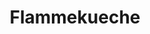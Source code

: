 ---
layout: recette
categories: [recettes]
hidden: true
lang: fr
sitemap: false
title: Flammekueche
type: sel
ingredients: 
  - nom: farine blanche
    qte: 150
    unite: gr
  - nom: sel
    qte: 3
    unite: gr
  - nom: eau
    qte: 80
    unite: mL
  - nom: huile d'olive
    qte: 1
    unite: cuillère à soupe
  - nom: oignon
    qte: 1
  - nom: lardons
  - nom: crème fraîche
    qte: 150
    unite: gr
  - nom: muscade
etapes:
  - label: Pâte à pain
    details:
      - Dans un saladier, verser la farine et le sel
      - Ajouter l'eau et l'huile d'olive
      - Mélanger les ingrédients à la main
      - Sortir la boule et pétrir sur le plan de travail avec la paume de la main
      - Former une boule qui doit être bien lisse
      - Réserver
  - label: Garniture
    details: 
      - Émincer l'oignon très finement
      - Mélanger la crème fraîche avec la muscade, le sel et le poivre
  - label: Assemblage
    details: 
      - Abaisser la pâte à pain le plus finement possible
      - Retourner les bords
      - Étaler la crème fraîche
      - Parsemer d'oignons et de lardons
cuisson: 
  - Préchauffer le four à 240°C. Chaleur statique par le bas
  - Garnir
  - Placer la flammekueche le plus bas possible
  - Cuire 13 minutes à 240°C
notes:
  - Si la pâte est trop dure à travailler, ajouter de l'eau une cuillère à soupe à la fois
---